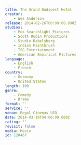 ```yaml
---
title: The Grand Budapest Hotel
creator:
    - Wes Anderson
release: 2014-02-26T00:00:00.000Z
studios:
    - Fox Searchlight Pictures
    - Scott Rudin Productions
    - Studio Babelsberg
    - Indian Paintbrush
    - TSG Entertainment
    - American Empirical Pictures
language:
    - English
    - French
country:
    - Germany
    - United States
length: 100
genre:
    - Comedy
    - Drama
format: ''
service: ''
venue: Regal Cinemas USQ
date: 2014-03-16T04:00:00.000Z
rating: ''
revisit: false
media: Movie
id: 120467
---
```




